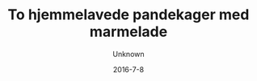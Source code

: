 ---
title: 'To hjemmelavede pandekager med marmelade'
description: null
image: d9d5d79be0895e984bbd42f6b5d0861b8252c244
price: '25'
size: '2'
color: '#ffffff'
meta:
    id: 8xde2f81ba24a8951658a45583feed4a98b4f37e
    parentId: f20f57fa9c3d8bff0902cfb33f350091a3a48d51
    language: da
date: '2016-7-8'
author: Unknown
---